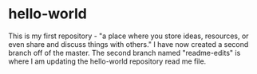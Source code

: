 # hello-world
This is my first repository - "a place where you store ideas, resources, or even share and discuss things with others."
I have now created a second branch off of the master. The second branch named "readme-edits" is where I am updating the hello-world repository read me file.

